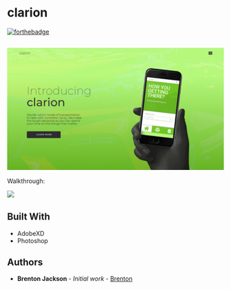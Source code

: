 # clarion
[![forthebadge](https://forthebadge.com/images/badges/built-with-love.svg)](https://forthebadge.com)


##
<img src="clarion-web@2x.png"><br>

Walkthrough:

<img src="clarion.gif" width=400px><br>



## Built With

* AdobeXD
* Photoshop



## Authors

* **Brenton Jackson** - *Initial work* - [Brenton](https://github.com/brentonjackson)



